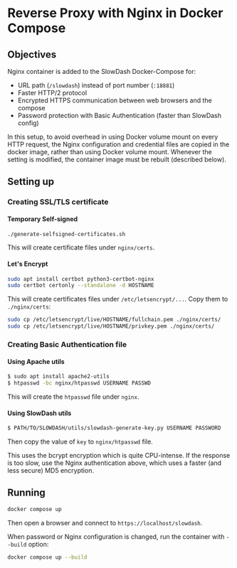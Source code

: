 
# Reverse Proxy with Nginx in Docker Compose

## Objectives
Nginx container is added to the SlowDash Docker-Compose for:

- URL path (`/slowdash`) instead of port number (`:18881`)
- Faster HTTP/2 protocol
- Encrypted HTTPS communication between web browsers and the compose
- Password protection with Basic Authentication (faster than SlowDash config)

In this setup, to avoid overhead in using Docker volume mount on every HTTP request, the Nginx configuration and credential files are copied in the docker image, rather than using Docker volume mount. Whenever the setting is modified, the container image must be rebuilt (described below).


## Setting up
### Creating SSL/TLS certificate
#### Temporary Self-signed
```bash
./generate-selfsigned-certificates.sh
```

This will create certificate files under `nginx/certs`.

#### Let's Encrypt
```bash
sudo apt install certbot python3-certbot-nginx
sudo certbot certonly --standalone -d HOSTNAME
```
This will create certificates files under `/etc/letsencrypt/...`. Copy them to `./nginx/certs`:
```bash
sudo cp /etc/letsencrypt/live/HOSTNAME/fullchain.pem ./nginx/certs/
sudo cp /etc/letsencrypt/live/HOSTNAME/privkey.pem ./nginx/certs/
```


### Creating Basic Authentication file

#### Using Apache utils
```bash
$ sudo apt install apache2-utils
$ htpasswd -bc nginx/htpasswd USERNAME PASSWD
```
This will create the `htpasswd` file under `nginx`.

#### Using SlowDash utils
```bash
$ PATH/TO/SLOWDASH/utils/slowdash-generate-key.py USERNAME PASSWORD
```

Then copy the value of `key` to `nginx/htpasswd` file.

This uses the bcrypt encryption which is quite CPU-intense. If the response is too slow, use the Nginx authentication above, which uses a faster (and less secure) MD5 encryption.


## Running
```bash
docker compose up
```

Then open a browser and connect to `https://localhost/slowdash`.

When password or Nginx configuration is changed, run the container with `--build` option:
```bash
docker compose up --build
```
